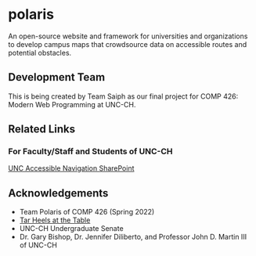 # polaris

An open-source website and framework for universities and organizations to develop campus maps that crowdsource data on accessible routes and potential obstacles.

## Development Team
This is being created by Team Saiph as our final project for COMP 426: Modern Web Programming at UNC-CH.

## Related Links

### For Faculty/Staff and Students of UNC-CH
[UNC Accessible Navigation SharePoint](https://adminliveunc.sharepoint.com/sites/accessiblenavigation)

## Acknowledgements
- Team Polaris of COMP 426 (Spring 2022)
- [Tar Heels at the Table](https://tarheels.live/tarheelsatthetable/)
- UNC-CH Undergraduate Senate
- Dr. Gary Bishop, Dr. Jennifer Diliberto, and Professor John D. Martin III of UNC-CH
